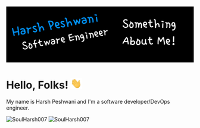 ![SoulHarsh007](header.png)

# Hello, Folks! <img src="wave.gif" width="30px">

My name is Harsh Peshwani and I'm a software developer/DevOps engineer.

![SoulHarsh007](https://github-readme-stats.soulharsh007.dev/api?username=soulharsh007&count_private=false&include_all_commits=true&line_height=27&bg_color=000000&text_color=FFFFFF&show_icons=true)
![SoulHarsh007](https://github-readme-stats.soulharsh007.dev/api/top-langs/?username=soulharsh007&langs_count=3&bg_color=000000&text_color=FFFFFF&size_weight=0.5&count_weight=0.5)
